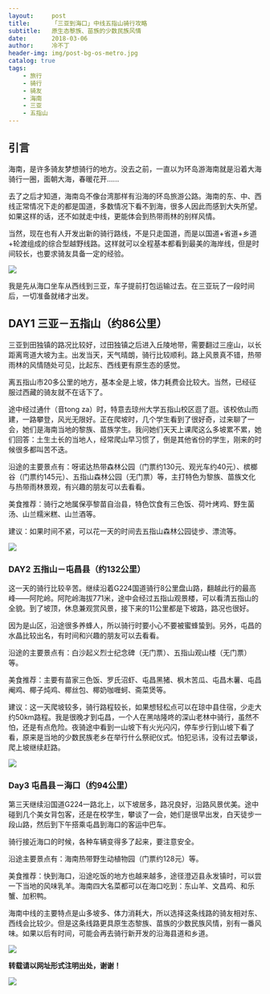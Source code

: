```yaml
---
layout:     post
title:      「三亚到海口」中线五指山骑行攻略
subtitle:   原生态黎族、苗族的少数民族风情
date:       2018-03-06
author:     冷不丁
header-img: img/post-bg-os-metro.jpg
catalog: true
tags:
    - 旅行
    - 骑行
    - 骑友
    - 海南
    - 三亚
    - 五指山
---
```



## 引言

海南，是许多骑友梦想骑行的地方。没去之前，一直以为环岛游海南就是沿着大海骑行一圈，面朝大海，春暖花开......

去了之后才知道，海南岛不像台湾那样有沿海的环岛旅游公路。海南的东、中、西线正常情况下走的都是国道，多数情况下看不到海，很多人因此而感到大失所望。如果这样的话，还不如就走中线，更能体会到热带雨林的别样风情。

当然，现在也有人开发出新的骑行路线，不是只走国道，而是以国道+省道+乡道+轮渡组成的综合型越野线路。这样就可以全程基本都看到最美的海岸线，但是时间较长，也要求骑友具备一定的经验。

![](https://newfable.github.io/img/sanya.jpg)



我是先从海口坐车从西线到三亚，车子提前打包运输过去。在三亚玩了一段时间后，一切准备就绪才出发。

## DAY1 三亚－五指山（约86公里）

三亚到田独镇的路况比较好，过田独镇之后进入丘陵地带，需要翻过三座山，以长距离弯道大坡为主。出发当天，天气晴朗，骑行比较顺利。路上风景真不错，热带雨林的风情随处可见，比起东、西线更有原生态的感觉。

离五指山市20多公里的地方，基本全是上坡，体力耗费会比较大。当然，已经征服过西藏的骑友就不在话下了。

途中经过通什（音tong za）时，特意去琼州大学五指山校区逛了逛。该校依山而建，一路攀登，风光无限好。正在爬坡时，几个学生看到了很好奇，过来聊了一会，她们是海南当地的黎族、苗族学生。我问她们天天上课爬这么多坡累不累，她们回答：土生土长的当地人，经常爬山早习惯了，倒是其他省份的学生，刚来的时候很多都叫苦不迭。

沿途的主要景点有：呀诺达热带森林公园（门票约130元、观光车约40元）、槟榔谷（门票约145元）、五指山森林公园（无门票）等，主打特色为黎族、苗族文化与热带雨林景观，有兴趣的朋友可以去看看。

美食推荐：骑行之地属保亭黎苗自治县，特色饮食有三色饭、荷叶烤鸡、野生菌汤、山兰糯米糕、山兰酒等。

建议：如果时间不紧，可以花一天的时间去五指山森林公园徒步、漂流等。

![](https://newfable.github.io/img/wuzhishan.jpg)



### DAY2 五指山－屯昌县（约132公里）

这一天的骑行比较辛苦。继续沿着G224国道骑行8公里盘山路，翻越此行的最高峰——阿陀岭。阿陀岭海拔771米，途中会经过五指山观景楼，可以看清五指山的全貌。到了坡顶，休息兼观赏风景，接下来的11公里都是下坡路，路况也很好。

因为是山区，沿途很多养蜂人，所以骑行时要小心不要被蜜蜂蛰到。另外，屯昌的水晶比较出名，有时间和兴趣的朋友可以去看看。

沿途的主要景点有：白沙起义烈士纪念碑（无门票）、五指山观山楼（无门票）等。

美食推荐：主要有苗家三色饭、罗氏沼虾、屯昌黑猪、枫木苦瓜、屯昌木薯、屯昌阉鸡、椰子炖鸡、椰丝包、椰奶咖喱蚵、斋菜煲等。

建议：这一天爬坡较多，骑行路程较长，如果想轻松点可以在琼中县住宿，少走大约50km路程。我是很晚才到屯昌，一个人在黑咕隆咚的深山老林中骑行，虽然不怕，还是有点危险。夜骑途中看到一山坡下有火光闪闪，停车步行到山坡下看了看，原来是当地的少数民族老乡在举行什么祭祀仪式。怕犯忌讳，没有过去攀谈，爬上坡继续赶路。

![](https://newfable.github.io/img/tunchang.jpg)



### Day3 屯昌县－海口（约94公里）

第三天继续沿国道G224一路北上，以下坡居多，路况良好，沿路风景优美。途中碰到几个美女背包客，还是在校学生，攀谈了一会，她们是很早出发，白天徒步一段山路，然后到下午搭乘屯昌到海口的客运中巴车。

骑行接近海口的时候，各种车辆变得多了起来，要注意安全。

沿途主要景点有：海南热带野生动植物园（门票约128元）等。

美食推荐：快到海口，沿途吃饭的地方也越来越多，途径澄迈县永发镇时，可以尝一下当地的风味乳羊。海南四大名菜都可以在海口吃到：东山羊、文昌鸡、和乐蟹、加积鸭。

海南中线的主要特点是山多坡多、体力消耗大，所以选择这条线路的骑友相对东、西线会比较少。但是这条线路更具原生态黎族、苗族的少数民族风情，别有一番风味。如果以后有时间，可能会再去骑行新开发的沿海县道和乡道。

![](https://newfable.github.io/img/haikou.jpg)

>

**转载请以网址形式注明出处，谢谢！**

![](https://newfable.github.io/img/wechat-ds.png)